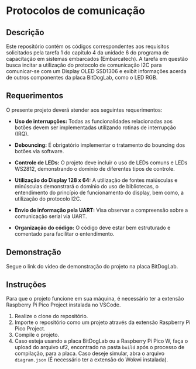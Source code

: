 # Protocolos de comunicação

## Descrição

Este repositório contém os códigos correspondentes aos requisitos solicitados pela tarefa 1 do capítulo 4 da unidade 6 do programa de capacitação em sistemas embarcados (Embarcatech). A tarefa em questão busca incitar a utilização do protocolo de comunicação I2C para comunicar-se com um Display OLED SSD1306 e exibit informações acerda de outros componentes da placa BitDogLab, como o LED RGB.

## Requerimentos

O presente projeto deverá atender aos seguintes requerimentos:

* __Uso de interrupções:__ Todas as funcionalidades relacionadas aos botões devem ser implementadas utilizando rotinas de interrupção (IRQ). 

* __Debouncing:__ É obrigatório implementar o tratamento do bouncing dos botões via software.

* __Controle de LEDs:__ O projeto deve incluir o uso de LEDs comuns e LEDs WS2812, demonstrando o domínio de diferentes tipos de controle.

* __Utilização do Display 128 x 64:__ A utilização de fontes maiúsculas e minúsculas demonstrará o domínio do uso de bibliotecas, o entendimento do princípio de funcionamento do display, bem como, a utilização do protocolo I2C.

* __Envio de informação pela UART:__ Visa observar a compreensão sobre a comunicação serial via UART.

* __Organização do código:__ O código deve estar bem estruturado e comentado para facilitar o entendimento.

## Demonstração

Segue o link do vídeo de demonstração do projeto na placa BitDogLab.



## Instruções

Para que o projeto funcione em sua máquina, é necessário ter a extensão Raspberry Pi Pico Project instalada no VSCode.

1. Realize o clone do repositório.
2. Importe o repositório como um projeto através da extensão Raspberry Pi Pico Project.
3. Compile o projeto.
4. Caso esteja usando a placa BitDogLab ou a Raspberry Pi Pico W, faça o upload do arquivo uf2, encontrado na pasta `build` após o processo de compilação, para a placa. Caso deseje simular, abra o arquivo `diagram.json` (É necessário ter a extensão do Wokwi instalada).